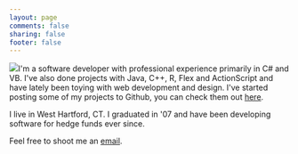 ```yaml
---
layout: page
comments: false
sharing: false
footer: false
---
```


![](/images/DSC_9215.jpg)I'm a software developer with professional experience primarily in C# and VB.  I've also done projects with Java, C++, R, Flex and ActionScript and have lately been toying with web development and design.  I've started posting some of my projects to Github, you can check them out [here](https://github.com/kwangbkim).

I live in West Hartford, CT.  I graduated in '07 and have been developing software for hedge funds ever since.

Feel free to shoot me an [email](mailto:me@kwangbkim.com).